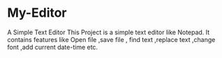 # My-Editor
A Simple Text Editor
This Project is a simple text editor like Notepad.
It contains features like Open file ,save file , find text ,replace text ,change font ,add current date-time etc.

